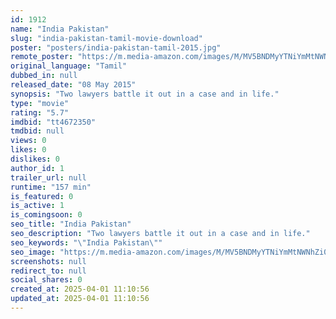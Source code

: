 ```yaml
---
id: 1912
name: "India Pakistan"
slug: "india-pakistan-tamil-movie-download"
poster: "posters/india-pakistan-tamil-2015.jpg"
remote_poster: "https://m.media-amazon.com/images/M/MV5BNDMyYTNiYmMtNWNhZi00YTczLWIzOTctNzBiNmFkNjZkYzllXkEyXkFqcGc@._V1_SX300.jpg"
original_language: "Tamil"
dubbed_in: null
released_date: "08 May 2015"
synopsis: "Two lawyers battle it out in a case and in life."
type: "movie"
rating: "5.7"
imdbid: "tt4672350"
tmdbid: null
views: 0
likes: 0
dislikes: 0
author_id: 1
trailer_url: null
runtime: "157 min"
is_featured: 0
is_active: 1
is_comingsoon: 0
seo_title: "India Pakistan"
seo_description: "Two lawyers battle it out in a case and in life."
seo_keywords: "\"India Pakistan\""
seo_image: "https://m.media-amazon.com/images/M/MV5BNDMyYTNiYmMtNWNhZi00YTczLWIzOTctNzBiNmFkNjZkYzllXkEyXkFqcGc@._V1_SX300.jpg"
screenshots: null
redirect_to: null
social_shares: 0
created_at: 2025-04-01 11:10:56
updated_at: 2025-04-01 11:10:56
---
```


